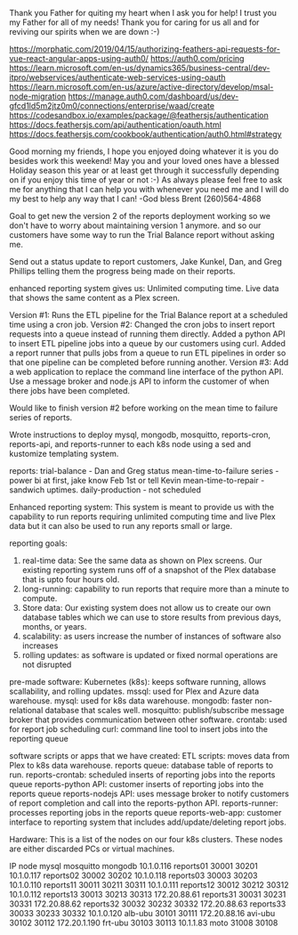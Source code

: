Thank you Father for quiting my heart when I ask you for help!
I trust you my Father for all of my needs!  Thank you for caring for us all and for reviving our spirits when we are down :-)

https://morphatic.com/2019/04/15/authorizing-feathers-api-requests-for-vue-react-angular-apps-using-auth0/
https://auth0.com/pricing
https://learn.microsoft.com/en-us/dynamics365/business-central/dev-itpro/webservices/authenticate-web-services-using-oauth
https://learn.microsoft.com/en-us/azure/active-directory/develop/msal-node-migration
https://manage.auth0.com/dashboard/us/dev-gfcd1ld5m2jtz0m0/connections/enterprise/waad/create
https://codesandbox.io/examples/package/@feathersjs/authentication
https://docs.feathersjs.com/api/authentication/oauth.html
https://docs.feathersjs.com/cookbook/authentication/auth0.html#strategy

Good morning my friends,
I hope you enjoyed doing whatever it is you do besides work this weekend! May you and your loved ones have a blessed Holiday season this year or at least get through it successfully depending on if you enjoy this time of year or not :-) As always please feel free to ask me for anything that I can help you with whenever you need me and I will do my best to help any way that I can!
-God bless
Brent
(260)564-4868


Goal to get new the version 2 of the reports deployment working so we don't have to worry about maintaining version 1 anymore. and so our customers have some way to run the Trial Balance report without asking me.

Send out a status update to report customers, Jake Kunkel, Dan, and Greg Phillips telling them the progress being made on their reports.

enhanced reporting system gives us:
Unlimited computing time.
Live data that shows the same content as a Plex screen.

Version #1:
Runs the ETL pipeline for the Trial Balance report at a scheduled time using a cron job.
Version #2:
Changed the cron jobs to insert report requests into a queue instead of running them directly.
Added a python API to insert ETL pipeline jobs into a queue by our customers using curl.
Added a report runner that pulls jobs from a queue to run ETL pipelines in order so that one pipeline can be completed before running another.
Version #3:
Add a web application to replace the command line interface of the python API.
Use a message broker and node.js API to inform the customer of when there jobs have been completed.

Would like to finish version #2 before working on the mean time to failure series of reports.

Wrote instructions to deploy mysql, mongodb, mosquitto, reports-cron, reports-api, and reports-runner to each k8s node using a sed and kustomize templating system.

reports:
trial-balance - Dan and Greg status 
mean-time-to-failure series - power bi at first, jake know Feb 1st or tell Kevin
mean-time-to-repair - sandwich uptimes. 
daily-production - not scheduled

Enhanced reporting system:
This system is meant to provide us with the capability to run reports requiring unlimited computing time and live Plex data but it can also be used to run any reports small or large.

reporting goals:
1. real-time data: See the same data as shown on Plex screens. Our existing reporting system runs off of a snapshot of the Plex database that is upto four hours old. 
2. long-running: capability to run reports that require more than a minute to compute.
3. Store data: Our existing system does not allow us to create our own database tables which we can use to store results from previous days, months, or years.
3. scalability: as users increase the number of instances of software also increases
4. rolling updates: as software is updated or fixed normal operations are not disrupted


pre-made software:
Kubernetes (k8s): keeps software running, allows scallability, and rolling updates. 
mssql: used for Plex and Azure data warehouse.
mysql: used for k8s data warehouse.
mongodb: faster non-relational database that scales well. 
mosquitto: publish/subscribe message broker that provides communication between other software.
crontab: used for report job scheduling
curl: command line tool to insert jobs into the reporting queue

software scripts or apps that we have created:
ETL scripts: moves data from Plex to k8s data warehouse.
reports queue: database table of reports to run.
reports-crontab: scheduled inserts of reporting jobs into the reports queue
reports-python API: customer inserts of reporting jobs into the reports queue 
reports-nodejs API: uses message broker to notify customers of report completion and call into the reports-python API. 
reports-runner: processes reporting jobs in the reports queue
reports-web-app: customer interface to reporting system that includes add/update/deleting report jobs. 

Hardware:
This is a list of the nodes on our four k8s clusters.  These nodes are either discarded PCs or virtual machines.
 <!-- The range of valid ports is 30000-32767 -->
IP              node        mysql   mosquitto mongodb
10.1.0.116      reports01   30001   30201
10.1.0.117      reports02   30002   30202
10.1.0.118      reports03   30003   30203
10.1.0.110      reports11   30011   30211     30311
10.1.0.111      reports12   30012   30212     30312
10.1.0.112      reports13   30013   30213     30313
172.20.88.61    reports31   30031   30231     30331
172.20.88.62    reports32   30032   30232     30332
172.20.88.63    reports33   30033   30233     30332
10.1.0.120      alb-ubu     30101   30111
172.20.88.16    avi-ubu     30102   30112
172.20.1.190    frt-ubu     30103   30113
10.1.1.83       moto        31008   30108
